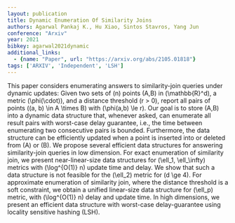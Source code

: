 ```yaml
---
layout: publication
title: Dynamic Enumeration Of Similarity Joins
authors: Agarwal Pankaj K., Hu Xiao, Sintos Stavros, Yang Jun
conference: "Arxiv"
year: 2021
bibkey: agarwal2021dynamic
additional_links:
  - {name: "Paper", url: "https://arxiv.org/abs/2105.01818"}
tags: ['ARXIV', 'Independent', 'LSH']
---
```

This paper considers enumerating answers to similarity-join queries under dynamic updates: Given two sets of \(n\) points \(A,B\) in \(\mathbb{R}^d\), a metric \(\phi(\cdot)\), and a distance threshold \(r > 0\), report all pairs of points \((a, b) \in A \times B\) with \(\phi(a,b) \le r\). Our goal is to store \(A,B\) into a dynamic data structure that, whenever asked, can enumerate all result pairs with worst-case delay guarantee, i.e., the time between enumerating two consecutive pairs is bounded. Furthermore, the data structure can be efficiently updated when a point is inserted into or deleted from \(A\) or \(B\). We propose several efficient data structures for answering similarity-join queries in low dimension. For exact enumeration of similarity join, we present near-linear-size data structures for \(\ell_1, \ell_\infty\) metrics with \(\log^{O(1)} n\) update time and delay. We show that such a data structure is not feasible for the \(\ell_2\) metric for \(d \ge 4\). For approximate enumeration of similarity join, where the distance threshold is a soft constraint, we obtain a unified linear-size data structure for \(\ell_p\) metric, with \(\log^{O(1)} n\) delay and update time. In high dimensions, we present an efficient data structure with worst-case delay-guarantee using locality sensitive hashing (LSH).

